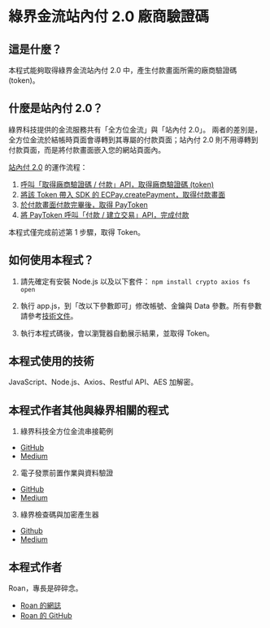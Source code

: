# 綠界金流站內付 2.0 廠商驗證碼
## 這是什麼？
本程式能夠取得綠界金流站內付 2.0 中，產生付款畫面所需的廠商驗證碼 (token)。

## 什麼是站內付 2.0？
綠界科技提供的金流服務共有「全方位金流」與「站內付 2.0」。
兩者的差別是，全方位金流於結帳時頁面會導轉到其專屬的付款頁面；站內付 2.0 則不用導轉到付款頁面，而是將付款畫面嵌入您的網站頁面內。

[站內付 2.0](https://developers.ecpay.com.tw/?p=8972) 的運作流程：
1. [呼叫「取得廠商驗證碼 / 付款」API，取得廠商驗證碼 (token)](https://developers.ecpay.com.tw/?p=9040)
2. [將該 Token 帶入 SDK 的 ECPay.createPayment，取得付款畫面](https://developers.ecpay.com.tw/?p=9003)
3. [於付款畫面付款完畢後，取得 PayToken](https://developers.ecpay.com.tw/?p=9008)
4. [將 PayToken 呼叫「付款 / 建立交易」API，完成付款](https://developers.ecpay.com.tw/?p=9053)

本程式僅完成前述第 1 步驟，取得 Token。

## 如何使用本程式？
 1. 請先確定有安裝 Node.js 以及以下套件：
``npm install crypto axios fs open``

 2. 執行 app.js，到「改以下參數即可」修改帳號、金鑰與 Data 參數。所有參數請參考[技術文件](https://developers.ecpay.com.tw/?p=9040)。
 
 3. 執行本程式碼後，會以瀏覽器自動展示結果，並取得 Token。

## 本程式使用的技術
JavaScript、Node.js、Axios、Restful API、AES 加解密。

## 本程式作者其他與綠界相關的程式 
1. 綠界科技全方位金流串接範例 
- [GitHub](https://github.com/evojroan/ECPay_AioCheckout) 
- [Medium](https://medium.com/@roan6903/ecpay-aioexampple-37073ceeb853) 

2. 電子發票前置作業與資料驗證 
- [GitHub](https://github.com/evojroan/ECPAy_EInvoice_Data_Verification) 
- [Medium](https://medium.com/@roan6903/ecpay-einvoice-data-verification-cbd212cb6d63) 

3. 綠界檢查碼與加密產生器
- [Github](https://github.com/evojroan/ECPay_CMVAEStools)
- [Medium](https://medium.com/@roan6903/hash-and-aes-encrypt-4229c1ba71a5)

## 本程式作者
Roan，專長是碎碎念。 
- [Roan 的網誌](https://medium.com/@roan6903) 
- [Roan 的 GitHub](https://github.com/evojroan) 
